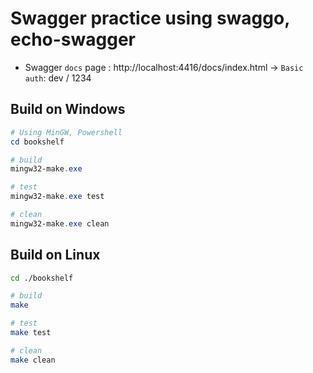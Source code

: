 # Swagger practice using swaggo, echo-swagger

* Swagger `docs` page : http://localhost:4416/docs/index.html -> `Basic auth`: dev / 1234

## Build on Windows
```powershell
# Using MinGW, Powershell
cd bookshelf

# build
mingw32-make.exe

# test
mingw32-make.exe test

# clean
mingw32-make.exe clean
```

## Build on Linux
```sh
cd ./bookshelf

# build
make

# test
make test

# clean
make clean
```

